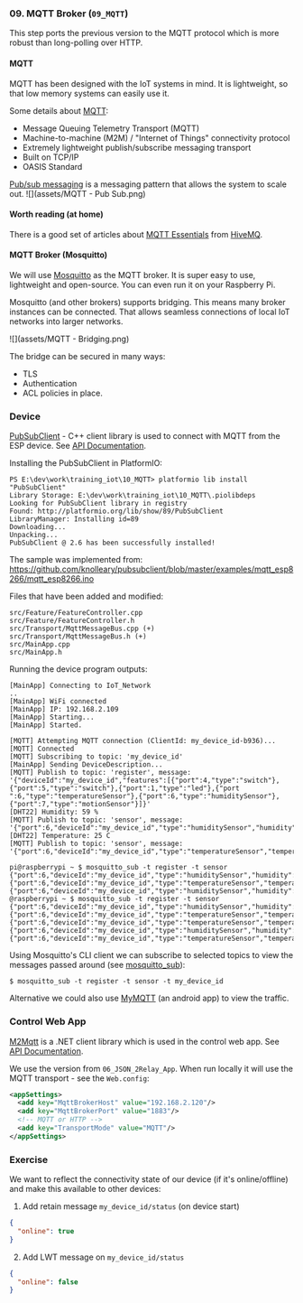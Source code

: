 ### 09. MQTT Broker (`09_MQTT`)
This step ports the previous version to the MQTT protocol which is more robust than long-polling over HTTP.

#### MQTT

MQTT has been designed with the IoT systems in mind. It is lightweight, so that low memory systems can easily use it.

Some details about [MQTT](http://mqtt.org):
* Message Queuing Telemetry Transport (MQTT)
* Machine-to-machine (M2M) / "Internet of Things" connectivity protocol
* Extremely lightweight publish/subscribe messaging transport
* Built on TCP/IP
* OASIS Standard

[Pub/sub messaging](https://en.wikipedia.org/wiki/Publish%E2%80%93subscribe_pattern) is a messaging pattern that allows the system to scale out.
![](assets/MQTT - Pub Sub.png)

#### Worth reading (at home)

There is a good set of articles about [MQTT Essentials](http://www.hivemq.com/blog/mqtt-essentials/) from [HiveMQ](http://www.hivemq.com/).

#### MQTT Broker (Mosquitto)

We will use [Mosquitto](https://mosquitto.org/) as the MQTT broker. It is super easy to use, lightweight and open-source. You can even run it on your Raspberry Pi.

Mosquitto (and other brokers) supports bridging. This means many broker instances can be connected. That allows seamless connections of local IoT networks into larger networks.

![](assets/MQTT - Bridging.png)

The bridge can be secured in many ways:
* TLS
* Authentication
* ACL policies in place.

### Device

[PubSubClient](http://platformio.org/lib/show/89/PubSubClient) - C++ client library is used to connect with MQTT from the ESP device. See [API Documentation](http://pubsubclient.knolleary.net/api.html).

Installing the PubSubClient in PlatformIO:
```
PS E:\dev\work\training_iot\10_MQTT> platformio lib install "PubSubClient"
Library Storage: E:\dev\work\training_iot\10_MQTT\.piolibdeps
Looking for PubSubClient library in registry
Found: http://platformio.org/lib/show/89/PubSubClient
LibraryManager: Installing id=89
Downloading...
Unpacking...
PubSubClient @ 2.6 has been successfully installed!
```

The sample was implemented from:
https://github.com/knolleary/pubsubclient/blob/master/examples/mqtt_esp8266/mqtt_esp8266.ino

Files that have been added and modified:
```
src/Feature/FeatureController.cpp
src/Feature/FeatureController.h
src/Transport/MqttMessageBus.cpp (+)
src/Transport/MqttMessageBus.h (+)
src/MainApp.cpp
src/MainApp.h
```

Running the device program outputs:

```
[MainApp] Connecting to IoT_Network
..
[MainApp] WiFi connected
[MainApp] IP: 192.168.2.109
[MainApp] Starting...
[MainApp] Started.

[MQTT] Attempting MQTT connection (ClientId: my_device_id-b936)...
[MQTT] Connected
[MQTT] Subscribing to topic: 'my_device_id'
[MainApp] Sending DeviceDescription...
[MQTT] Publish to topic: 'register', message: '{"deviceId":"my_device_id","features":[{"port":4,"type":"switch"},{"port":5,"type":"switch"},{"port":1,"type":"led"},{"port
":6,"type":"temperatureSensor"},{"port":6,"type":"humiditySensor"},{"port":7,"type":"motionSensor"}]}'
[DHT22] Humidity: 59 %
[MQTT] Publish to topic: 'sensor', message: '{"port":6,"deviceId":"my_device_id","type":"humiditySensor","humidity":59.80}'
[DHT22] Temperature: 25 C
[MQTT] Publish to topic: 'sensor', message: '{"port":6,"deviceId":"my_device_id","type":"temperatureSensor","temperature":25.00}'
```

```
pi@raspberrypi ~ $ mosquitto_sub -t register -t sensor
{"port":6,"deviceId":"my_device_id","type":"humiditySensor","humidity":59.80}
{"port":6,"deviceId":"my_device_id","type":"temperatureSensor","temperature":25.00}
{"port":6,"deviceId":"my_device_id","type":"humiditySensor","humidity":59.80}
@raspberrypi ~ $ mosquitto_sub -t register -t sensor
{"port":6,"deviceId":"my_device_id","type":"humiditySensor","humidity":59.80}
{"port":6,"deviceId":"my_device_id","type":"temperatureSensor","temperature":25.00}
{"port":6,"deviceId":"my_device_id","type":"temperatureSensor","temperature":25.00}
{"port":6,"deviceId":"my_device_id","type":"humiditySensor","humidity":59.90}
{"port":6,"deviceId":"my_device_id","type":"temperatureSensor","temperature":25.00}
```

Using Mosquitto's CLI client we can subscribe to selected topics to view the messages passed around (see [mosquitto_sub](https://mosquitto.org/man/mosquitto_sub-1.html)):
```
$ mosquitto_sub -t register -t sensor -t my_device_id
```

Alternative we could also use [MyMQTT](https://play.google.com/store/apps/details?id=at.tripwire.mqtt.client) (an android app) to view the traffic.

### Control Web App

[M2Mqtt](https://www.nuget.org/packages/M2Mqtt/) is a .NET client library which is used in the control web app. See [API Documentation](https://m2mqtt.wordpress.com/using-mqttclient/).

We use the version from `06_JSON_2Relay_App`.
When run locally it will use the MQTT transport - see the `Web.config`:

```xml
<appSettings>
  <add key="MqttBrokerHost" value="192.168.2.120"/>
  <add key="MqttBrokerPort" value="1883"/>
  <!-- MQTT or HTTP -->
  <add key="TransportMode" value="MQTT"/>
</appSettings>
```

### Exercise

We want to reflect the connectivity state of our device (if it's online/offline) and make this available to other devices:

1. Add retain message `my_device_id/status` (on device start)
  ```json
  {
    "online": true
  }
  ```

2. Add LWT message on `my_device_id/status`

  ```json
  {
    "online": false
  }
  ```
